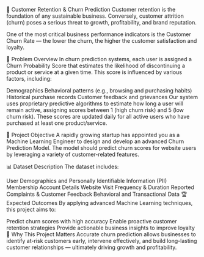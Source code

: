 🏢 Customer Retention & Churn Prediction
Customer retention is the foundation of any sustainable business.
Conversely, customer attrition (churn) poses a serious threat to growth, profitability, and brand reputation.

One of the most critical business performance indicators is the Customer Churn Rate — the lower the churn, the higher the customer satisfaction and loyalty.

📌 Problem Overview
In churn prediction systems, each user is assigned a Churn Probability Score that estimates the likelihood of discontinuing a product or service at a given time.
This score is influenced by various factors, including:

Demographics
Behavioral patterns (e.g., browsing and purchasing habits)
Historical purchase records
Customer feedback and grievances
Our system uses proprietary predictive algorithms to estimate how long a user will remain active, assigning scores between 1 (high churn risk) and 5 (low churn risk). These scores are updated daily for all active users who have purchased at least one product/service.

🎯 Project Objective
A rapidly growing startup has appointed you as a Machine Learning Engineer to design and develop an advanced Churn Prediction Model.
The model should predict churn scores for website users by leveraging a variety of customer-related features.

📊 Dataset Description
The dataset includes:

User Demographics and Personally Identifiable Information (PII)
Membership Account Details
Website Visit Frequency & Duration
Reported Complaints & Customer Feedback
Behavioral and Transactional Data
🏆 Expected Outcomes
By applying advanced Machine Learning techniques, this project aims to:

Predict churn scores with high accuracy
Enable proactive customer retention strategies
Provide actionable business insights to improve loyalty
🚀 Why This Project Matters
Accurate churn prediction allows businesses to identify at-risk customers early, intervene effectively, and build long-lasting customer relationships — ultimately driving growth and profitability.

